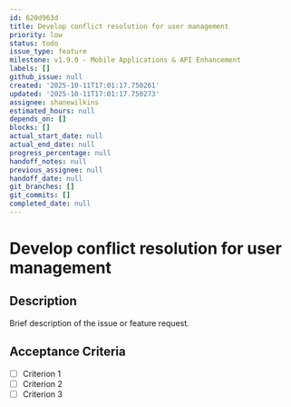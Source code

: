 ```yaml
---
id: 620d963d
title: Develop conflict resolution for user management
priority: low
status: todo
issue_type: feature
milestone: v1.9.0 - Mobile Applications & API Enhancement
labels: []
github_issue: null
created: '2025-10-11T17:01:17.750261'
updated: '2025-10-11T17:01:17.750273'
assignee: shanewilkins
estimated_hours: null
depends_on: []
blocks: []
actual_start_date: null
actual_end_date: null
progress_percentage: null
handoff_notes: null
previous_assignee: null
handoff_date: null
git_branches: []
git_commits: []
completed_date: null
---
```


# Develop conflict resolution for user management

## Description

Brief description of the issue or feature request.

## Acceptance Criteria

- [ ] Criterion 1
- [ ] Criterion 2
- [ ] Criterion 3